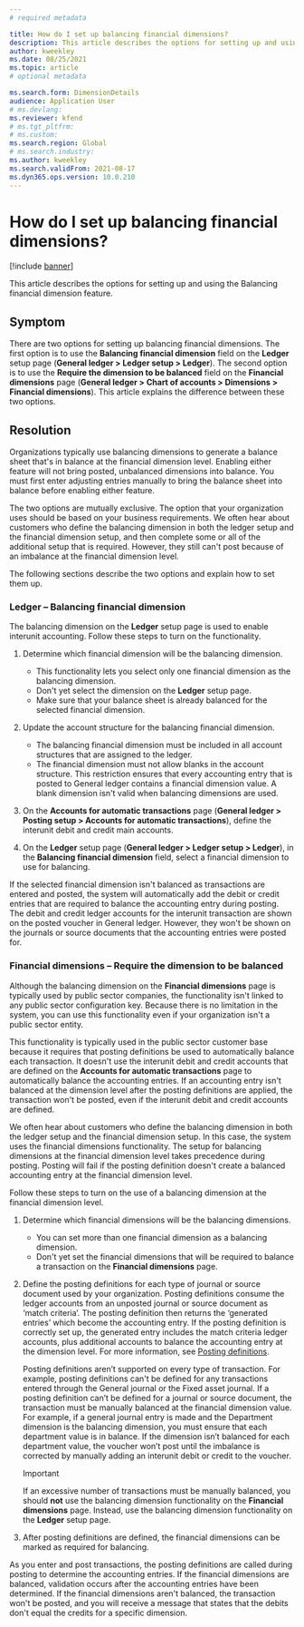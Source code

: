 ```yaml
---
# required metadata

title: How do I set up balancing financial dimensions?
description: This article describes the options for setting up and using the Balancing financial dimension feature.
author: kweekley
ms.date: 08/25/2021
ms.topic: article
# optional metadata

ms.search.form: DimensionDetails
audience: Application User
# ms.devlang: 
ms.reviewer: kfend
# ms.tgt_pltfrm: 
# ms.custom: 
ms.search.region: Global 
# ms.search.industry: 
ms.author: kweekley
ms.search.validFrom: 2021-08-17
ms.dyn365.ops.version: 10.0.210
---
```


# How do I set up balancing financial dimensions?

[!include [banner](../includes/banner.md)]

This article describes the options for setting up and using the Balancing financial dimension feature.

## Symptom

There are two options for setting up balancing financial dimensions. The first option is to use the **Balancing financial dimension** field on the **Ledger** setup page (**General ledger \> Ledger setup \> Ledger**). The second option is to use the **Require the dimension to be balanced** field on the **Financial dimensions** page (**General ledger > Chart of accounts \> Dimensions \> Financial dimensions**). This article explains the difference between these two options.

## Resolution

Organizations typically use balancing dimensions to generate a balance sheet that's in balance at the financial dimension level. Enabling either feature will not bring posted, unbalanced dimensions into balance. You must first enter adjusting entries manually to bring the balance sheet into balance before enabling either feature.

The two options are mutually exclusive. The option that your organization uses should be based on your business requirements. We often hear about customers who define the balancing dimension in both the ledger setup and the financial dimension setup, and then complete some or all of the additional setup that is required. However, they still can't post because of an imbalance at the financial dimension level.

The following sections describe the two options and explain how to set them up.

### Ledger – Balancing financial dimension

The balancing dimension on the **Ledger** setup page is used to enable interunit accounting. Follow these steps to turn on the functionality.

1. Determine which financial dimension will be the balancing dimension.

    - This functionality lets you select only one financial dimension as the balancing dimension.
    - Don't yet select the dimension on the **Ledger** setup page.
    - Make sure that your balance sheet is already balanced for the selected financial dimension.

2. Update the account structure for the balancing financial dimension.

    - The balancing financial dimension must be included in all account structures that are assigned to the ledger.
    - The financial dimension must not allow blanks in the account structure. This restriction ensures that every accounting entry that is posted to General ledger contains a financial dimension value. A blank dimension isn't valid when balancing dimensions are used.

3. On the **Accounts for automatic transactions** page (**General ledger \> Posting setup \> Accounts for automatic transactions**), define the interunit debit and credit main accounts.
4. On the **Ledger** setup page (**General ledger \> Ledger setup \> Ledger**), in the **Balancing financial dimension** field, select a financial dimension to use for balancing.

If the selected financial dimension isn't balanced as transactions are entered and posted, the system will automatically add the debit or credit entries that are required to balance the accounting entry during posting. The debit and credit ledger accounts for the interunit transaction are shown on the posted voucher in General ledger. However, they won't be shown on the journals or source documents that the accounting entries were posted for.

### Financial dimensions – Require the dimension to be balanced

Although the balancing dimension on the **Financial dimensions** page is typically used by public sector companies, the functionality isn't linked to any public sector configuration key. Because there is no limitation in the system, you can use this functionality even if your organization isn't a public sector entity.

This functionality is typically used in the public sector customer base because it requires that posting definitions be used to automatically balance each transaction. It doesn't use the interunit debit and credit accounts that are defined on the **Accounts for automatic transactions** page to automatically balance the accounting entries. If an accounting entry isn't balanced at the dimension level after the posting definitions are applied, the transaction won't be posted, even if the interunit debit and credit accounts are defined.

We often hear about customers who define the balancing dimension in both the ledger setup and the financial dimension setup. In this case, the system uses the financial dimensions functionality. The setup for balancing dimensions at the financial dimension level takes precedence during posting. Posting will fail if the posting definition doesn't create a balanced accounting entry at the financial dimension level.

Follow these steps to turn on the use of a balancing dimension at the financial dimension level.

1. Determine which financial dimensions will be the balancing dimensions.

    - You can set more than one financial dimension as a balancing dimension.
    - Don't yet set the financial dimensions that will be required to balance a transaction on the **Financial dimensions** page.

2. Define the posting definitions for each type of journal or source document used by your organization. Posting definitions consume the ledger accounts from an unposted journal or source document as ‘match criteria’. The posting definition then returns the ‘generated entries’ which become the accounting entry. If the posting definition is correctly set up, the generated entry includes the match criteria ledger accounts, plus additional accounts to balance the accounting entry at the dimension level. For more information, see [Posting definitions](posting-definitions.md). 
   
   Posting definitions aren’t supported on every type of transaction. For example, posting definitions can't be defined for any transactions entered through the General journal or the Fixed asset journal. If a posting definition can’t be defined for a journal or source document, the transaction must be manually balanced at the financial dimension value. For example, if a general journal entry is made and the Department dimension is the balancing dimension, you must ensure that each department value is in balance.  If the dimension isn’t balanced for each department value, the voucher won’t post until the imbalance is corrected by manually adding an interunit debit or credit to the voucher. 

    > [!IMPORTANT]
    > If an excessive number of transactions must be manually balanced, you should **not** use the balancing dimension functionality on the **Financial dimensions** page. Instead, use the balancing dimension functionality on the **Ledger** setup page.

3. After posting definitions are defined, the financial dimensions can be marked as required for balancing.

As you enter and post transactions, the posting definitions are called during posting to determine the accounting entries. If the financial dimensions are balanced, validation occurs after the accounting entries have been determined. If the financial dimensions aren't balanced, the transaction won't be posted, and you will receive a message that states that the debits don't equal the credits for a specific dimension.
